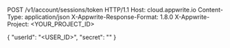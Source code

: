 POST /v1/account/sessions/token HTTP/1.1
Host: cloud.appwrite.io
Content-Type: application/json
X-Appwrite-Response-Format: 1.8.0
X-Appwrite-Project: <YOUR_PROJECT_ID>

{
  "userId": "<USER_ID>",
  "secret": "<SECRET>"
}
